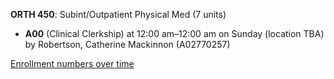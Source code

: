 **ORTH 450**: Subint/Outpatient Physical Med (7 units)

- **A00** (Clinical Clerkship) at 12:00 am–12:00 am on Sunday (location TBA) by Robertson, Catherine Mackinnon (A02770257)

[Enrollment numbers over time](./ORTH450.tsv)
